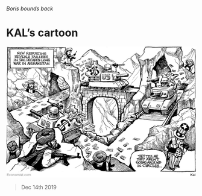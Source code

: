 ###### Boris bounds back

# KAL’s cartoon 

![image](images/20191214_wwd000.jpg) 

> Dec 14th 2019 

